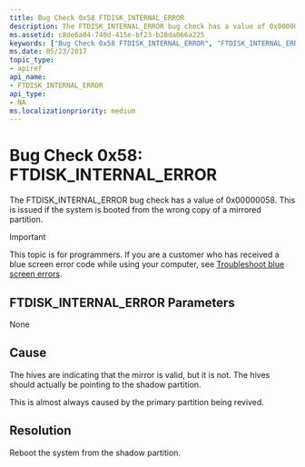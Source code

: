 ```yaml
---
title: Bug Check 0x58 FTDISK_INTERNAL_ERROR
description: The FTDISK_INTERNAL_ERROR bug check has a value of 0x00000058. This is issued if the system is booted from the wrong copy of a mirrored partition.
ms.assetid: c8de6a04-740d-415e-bf23-b28da066a225
keywords: ["Bug Check 0x58 FTDISK_INTERNAL_ERROR", "FTDISK_INTERNAL_ERROR"]
ms.date: 05/23/2017
topic_type:
- apiref
api_name:
- FTDISK_INTERNAL_ERROR
api_type:
- NA
ms.localizationpriority: medium
---
```


# Bug Check 0x58: FTDISK\_INTERNAL\_ERROR


The FTDISK\_INTERNAL\_ERROR bug check has a value of 0x00000058. This is issued if the system is booted from the wrong copy of a mirrored partition.

> [!IMPORTANT]
> This topic is for programmers. If you are a customer who has received a blue screen error code while using your computer, see [Troubleshoot blue screen errors](https://support.microsoft.com/help/14238/windows-10-troubleshoot-blue-screen-errors).


## FTDISK\_INTERNAL\_ERROR Parameters


None

Cause
-----

The hives are indicating that the mirror is valid, but it is not. The hives should actually be pointing to the shadow partition.

This is almost always caused by the primary partition being revived.

Resolution
----------

Reboot the system from the shadow partition.

 

 




